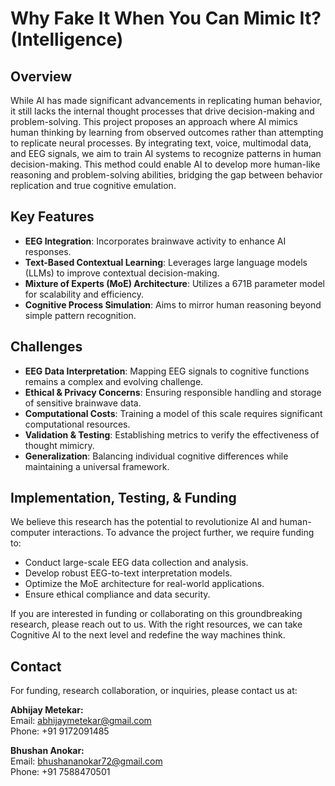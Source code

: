 # Why Fake It When You Can Mimic It? (Intelligence)

## Overview

While AI has made significant advancements in replicating human behavior, it still lacks the internal thought processes that drive decision-making and problem-solving. This project proposes an approach where AI mimics human thinking by learning from observed outcomes rather than attempting to replicate neural processes. By integrating text, voice, multimodal data, and EEG signals, we aim to train AI systems to recognize patterns in human decision-making. This method could enable AI to develop more human-like reasoning and problem-solving abilities, bridging the gap between behavior replication and true cognitive emulation.

## Key Features

- **EEG Integration**: Incorporates brainwave activity to enhance AI responses.
- **Text-Based Contextual Learning**: Leverages large language models (LLMs) to improve contextual decision-making.
- **Mixture of Experts (MoE) Architecture**: Utilizes a 671B parameter model for scalability and efficiency.
- **Cognitive Process Simulation**: Aims to mirror human reasoning beyond simple pattern recognition.

## Challenges

- **EEG Data Interpretation**: Mapping EEG signals to cognitive functions remains a complex and evolving challenge.
- **Ethical & Privacy Concerns**: Ensuring responsible handling and storage of sensitive brainwave data.
- **Computational Costs**: Training a model of this scale requires significant computational resources.
- **Validation & Testing**: Establishing metrics to verify the effectiveness of thought mimicry.
- **Generalization**: Balancing individual cognitive differences while maintaining a universal framework.

## Implementation, Testing, & Funding

We believe this research has the potential to revolutionize AI and human-computer interactions. To advance the project further, we require funding to:

- Conduct large-scale EEG data collection and analysis.
- Develop robust EEG-to-text interpretation models.
- Optimize the MoE architecture for real-world applications.
- Ensure ethical compliance and data security.

If you are interested in funding or collaborating on this groundbreaking research, please reach out to us. With the right resources, we can take Cognitive AI to the next level and redefine the way machines think.

## Contact

For funding, research collaboration, or inquiries, please contact us at:

**Abhijay Metekar:**  
Email: [abhijaymetekar@gmail.com](mailto:abhijaymetekar@gmail.com)  
Phone: +91 9172091485  

**Bhushan Anokar:**  
Email: [bhushananokar72@gmail.com](mailto:bhushananokar72@gmail.com)  
Phone: +91 7588470501
